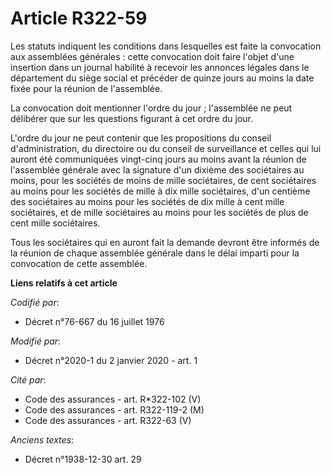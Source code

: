 # Article R322-59

Les statuts indiquent les conditions dans lesquelles est faite la convocation aux assemblées générales : cette convocation
doit faire l'objet d'une insertion dans un journal habilité à recevoir les annonces légales dans le département du siège
social et précéder de quinze jours au moins la date fixée pour la réunion de l'assemblée.

La convocation doit mentionner l'ordre du jour ; l'assemblée ne peut délibérer que sur les questions figurant à cet ordre du
jour.

L'ordre du jour ne peut contenir que les propositions du conseil d'administration, du directoire ou du conseil de
surveillance et celles qui lui auront été communiquées vingt-cinq jours au moins avant la réunion de l'assemblée générale
avec la signature d'un dixième des sociétaires au moins, pour les sociétés de moins de mille sociétaires, de cent sociétaires
au moins pour les sociétés de mille à dix mille sociétaires, d'un centième des sociétaires au moins pour les sociétés de dix
mille à cent mille sociétaires, et de mille sociétaires au moins pour les sociétés de plus de cent mille sociétaires.

Tous les sociétaires qui en auront fait la demande devront être informés de la réunion de chaque assemblée générale dans le
délai imparti pour la convocation de cette assemblée.

**Liens relatifs à cet article**

_Codifié par_:

  - Décret n°76-667 du 16 juillet 1976

_Modifié par_:

  - Décret n°2020-1 du 2 janvier 2020 - art. 1

_Cité par_:

  - Code des assurances - art. R*322-102 (V)
  - Code des assurances - art. R322-119-2 (M)
  - Code des assurances - art. R322-63 (V)

_Anciens textes_:

  - Décret n°1938-12-30 art. 29
